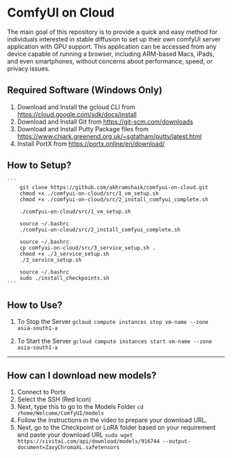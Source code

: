 # ComfyUI on Cloud

The main goal of this repository is to provide a quick and easy method for individuals interested in stable diffusion to set up their own comfyUI server application with GPU support. This application can be accessed from any device capable of running a browser, including ARM-based Macs, iPads, and even smartphones, without concerns about performance, speed, or privacy issues.


## Required Software (Windows Only)
1. Download and Install the gcloud CLI from https://cloud.google.com/sdk/docs/install
2. Download and Install Git from https://git-scm.com/downloads
3. Download and Install Putty Package files from https://www.chiark.greenend.org.uk/~sgtatham/putty/latest.html
4. Install PortX from https://portx.online/en/download/


## How to Setup?

    ```
        git clone https://github.com/akhramshaik/comfyui-on-cloud.git
        chmod +x ./comfyui-on-cloud/src/1_vm_setup.sh
        chmod +x ./comfyui-on-cloud/src/2_install_comfyui_complete.sh

        ./comfyui-on-cloud/src/1_vm_setup.sh

        source ~/.bashrc
        ./comfyui-on-cloud/src/2_install_comfyui_complete.sh
        
        source ~/.bashrc
        cp comfyui-on-cloud/src/3_service_setup.sh .
        chmod +x ./3_service_setup.sh
        ./3_service_setup.sh
        
        source ~/.bashrc
        sudo ./install_checkpoints.sh
    ```


## How to Use?

1. To Stop the Server ``` gcloud compute instances stop vm-name --zone asia-south1-a ```

2. To Start the Server ``` gcloud compute instances start vm-name --zone asia-south1-a ```
---

##  How can I download new models?
1. Connect to Portx
2. Select the SSH (Red Icon)
3. Next, type this to go to the Models Folder
   ``` cd /home/Welcome/ComfyUI/models ```
4. Follow the instructions in the video to prepare your download URL.
5. Next, go to the Checkpoint or LoRA folder based on your requirement and paste your download URL
   ``` sudo wget https://civitai.com/api/download/models/916744 --output-document=ZavyChromaXL.safetensors ```

